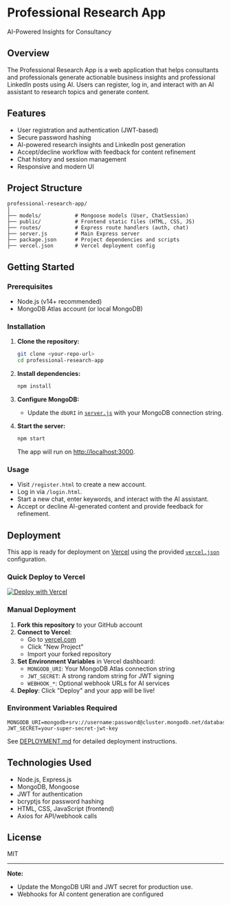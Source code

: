 # Professional Research App

AI-Powered Insights for Consultancy

## Overview

The Professional Research App is a web application that helps consultants and professionals generate actionable business insights and professional LinkedIn posts using AI. Users can register, log in, and interact with an AI assistant to research topics and generate content.

## Features

- User registration and authentication (JWT-based)
- Secure password hashing
- AI-powered research insights and LinkedIn post generation
- Accept/decline workflow with feedback for content refinement
- Chat history and session management
- Responsive and modern UI

## Project Structure

```
professional-research-app/
│
├── models/           # Mongoose models (User, ChatSession)
├── public/           # Frontend static files (HTML, CSS, JS)
├── routes/           # Express route handlers (auth, chat)
├── server.js         # Main Express server
├── package.json      # Project dependencies and scripts
├── vercel.json       # Vercel deployment config
```

## Getting Started

### Prerequisites

- Node.js (v14+ recommended)
- MongoDB Atlas account (or local MongoDB)

### Installation

1. **Clone the repository:**
   ```sh
   git clone <your-repo-url>
   cd professional-research-app
   ```

2. **Install dependencies:**
   ```sh
   npm install
   ```

3. **Configure MongoDB:**
   - Update the `dbURI` in [`server.js`](server.js) with your MongoDB connection string.

4. **Start the server:**
   ```sh
   npm start
   ```
   The app will run on [http://localhost:3000](http://localhost:3000).

### Usage

- Visit `/register.html` to create a new account.
- Log in via `/login.html`.
- Start a new chat, enter keywords, and interact with the AI assistant.
- Accept or decline AI-generated content and provide feedback for refinement.

## Deployment

This app is ready for deployment on [Vercel](https://vercel.com/) using the provided [`vercel.json`](vercel.json) configuration.

### Quick Deploy to Vercel

[![Deploy with Vercel](https://vercel.com/button)](https://vercel.com/new/clone?repository-url=https://github.com/yourusername/ai-agent)

### Manual Deployment

1. **Fork this repository** to your GitHub account
2. **Connect to Vercel**:
   - Go to [vercel.com](https://vercel.com)
   - Click "New Project"
   - Import your forked repository
3. **Set Environment Variables** in Vercel dashboard:
   - `MONGODB_URI`: Your MongoDB Atlas connection string
   - `JWT_SECRET`: A strong random string for JWT signing
   - `WEBHOOK_*`: Optional webhook URLs for AI services
4. **Deploy**: Click "Deploy" and your app will be live!

### Environment Variables Required

```env
MONGODB_URI=mongodb+srv://username:password@cluster.mongodb.net/database
JWT_SECRET=your-super-secret-jwt-key
```

See [DEPLOYMENT.md](DEPLOYMENT.md) for detailed deployment instructions.

## Technologies Used

- Node.js, Express.js
- MongoDB, Mongoose
- JWT for authentication
- bcryptjs for password hashing
- HTML, CSS, JavaScript (frontend)
- Axios for API/webhook calls

## License

MIT

---

**Note:**  
- Update the MongoDB URI and JWT secret for production use.
- Webhooks for AI content generation are configured